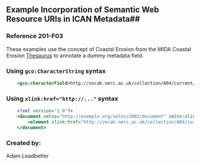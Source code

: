 ## Example Incorporation of Semantic Web Resource URIs in  ICAN Metadata##

### Reference 201-F03 ###

These examples use the concept of Coastal Erosion from the MIDA Coastal Erosion [Thesaurus][1] to annotate a dummy metadata field.

### Using `gco:CharacterString` syntax ###

```xml
	<gco:characterField>http://vocab.nerc.ac.uk/collection/A04/current/CoastalErosion/</gco:characterField>
```

### Using `xlink:href="http://..."` syntax ###

```xml
	<?xml version="1.0"?>
	<document xmlns="http://example.org/xmlns/2002/document" xmlns:xlink="http://www.w3.org/1999/xlink">
		<element xlink:href="http://vocab.nerc.ac.uk/collection/A04/current/CoastalErosion/"/>
	</document>
```

### Created by: ###
Adam Leadbetter

[1]: http://vocab.nerc.ac.uk/collection/A04/current/